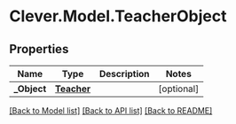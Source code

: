 # Clever.Model.TeacherObject
## Properties

Name | Type | Description | Notes
------------ | ------------- | ------------- | -------------
**_Object** | [**Teacher**](Teacher.md) |  | [optional] 

[[Back to Model list]](../README.md#documentation-for-models) [[Back to API list]](../README.md#documentation-for-api-endpoints) [[Back to README]](../README.md)

